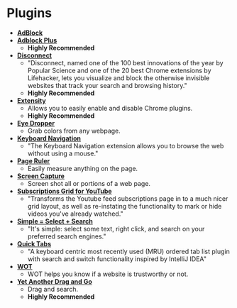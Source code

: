 Plugins
=====

- **[AdBlock](https://chrome.google.com/webstore/detail/adblock/gighmmpiobklfepjocnamgkkbiglidom?hl=en)**
- **[Adblock Plus](https://chrome.google.com/webstore/detail/adblock-plus/cfhdojbkjhnklbpkdaibdccddilifddb?hl=en)**
    - **Highly Recommended**
- **[Disconnect](https://chrome.google.com/webstore/detail/disconnect/jeoacafpbcihiomhlakheieifhpjdfeo)**
    - "Disconnect, named one of the 100 best innovations of the year by Popular Science and one of the 20 best Chrome extensions by Lifehacker, lets you visualize and block the otherwise invisible websites that track your search and browsing history."
    - **Highly Recommended**
- **[Extensity](https://chrome.google.com/webstore/detail/extensity/jjmflmamggggndanpgfnpelongoepncg?hl=en)**
    - Allows you to easily enable and disable Chrome plugins.
    - **Highly Recommended**
- **[Eye Dropper](http://eye-dropper.kepi.cz/)**
    - Grab colors from any webpage.
- **[Keyboard Navigation](https://chrome.google.com/webstore/detail/keyboard-navigation/abcekjakjehkpheoaadhkjfcdodpjbgk)**
   - "The Keyboard Navigation extension allows you to browse the web without using a mouse."
- **[Page Ruler](https://chrome.google.com/webstore/detail/page-ruler/jlpkojjdgbllmedoapgfodplfhcbnbpn?hl=en)**
    - Easily measure anything on the page.
- **[Screen Capture](https://chrome.google.com/webstore/detail/screen-capture-by-google/cpngackimfmofbokmjmljamhdncknpmg?hl=en)**
    - Screen shot all or portions of a web page.
- **[Subscriptions Grid for YouTube](https://chrome.google.com/webstore/detail/subscriptions-grid-for-yo/dcnjhgnfnmijfkmcddcmffeamphmmeed)**
    - "Transforms the Youtube feed subscriptions page in to a much nicer grid layout, as well as re-instating the functionality to mark or hide videos you've already watched."
- **[Simple = Select + Search](https://chrome.google.com/webstore/detail/simple-select-%20-search/aagminaekdpcfimcbhknlgjmpnnnmooo)**
    - "It's simple: select some text, right click, and search on your preferred search engines."
- **[Quick Tabs](https://chrome.google.com/webstore/detail/quick-tabs/jnjfeinjfmenlddahdjdmgpbokiacbbb)**
    - "A keyboard centric most recently used (MRU) ordered tab list plugin with search and switch functionality inspired by IntelliJ IDEA"
- **[WOT](https://chrome.google.com/webstore/detail/wot/bhmmomiinigofkjcapegjjndpbikblnp?hl=en)**
    - WOT helps you know if a website is trustworthy or not.
- **[Yet Another Drag and Go](https://chrome.google.com/webstore/detail/yet-another-drag-and-go/hnoonkgmmnklbdehoepdjcidhjbncjmi)**
    - Drag and search.
    - **Highly Recommended**

